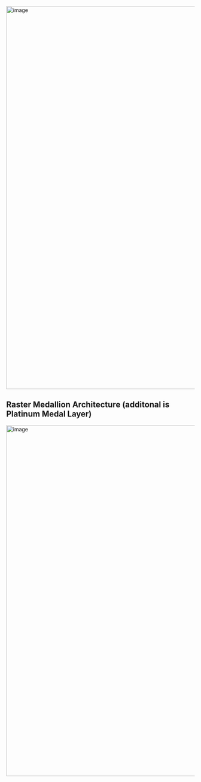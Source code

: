 <img width="1880" height="1024" alt="image" src="https://github.com/user-attachments/assets/3c4b87a6-06b7-4b19-9a30-1e87b2fd8e59" />

## Raster Medallion Architecture (additonal is Platinum Medal Layer)

<img width="1863" height="938" alt="image" src="https://github.com/user-attachments/assets/ae17f059-b470-4ff0-a3de-073e54bf2da6" />
